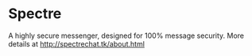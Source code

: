 # Spectre
A highly secure messenger, designed for 100% message security.
More details at http://spectrechat.tk/about.html
